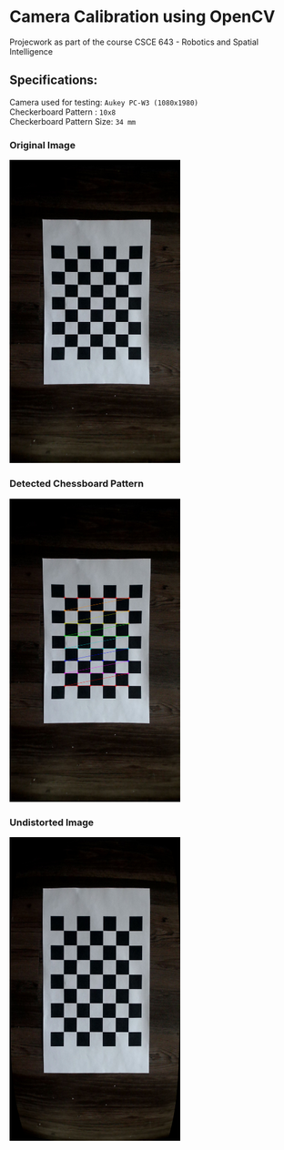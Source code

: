 # Camera Calibration using OpenCV

Projecwork as part of the course CSCE 643 - Robotics and Spatial Intelligence

## Specifications:

Camera used for testing: `Aukey PC-W3 (1080x1980)` \
Checkerboard Pattern : `10x8` \
Checkerboard Pattern Size: `34 mm`

### Original Image
<img src="https://github.com/nykabhishek/camera-calibration/blob/main/outputs/original.png" width="300" title="Original Image" >

### Detected Chessboard Pattern
<img src="https://github.com/nykabhishek/camera-calibration/blob/main/outputs/chess.png" width="300" >

### Undistorted Image
<img src="https://github.com/nykabhishek/camera-calibration/blob/main/outputs/undistorted_calibresult.png" width="300" >
